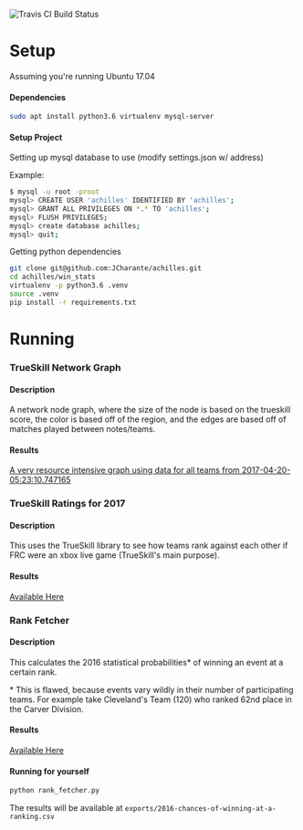 ![Travis CI Build Status](https://travis-ci.org/InnocuousAchilles/misc.svg?branch=master)

Setup
=====

Assuming you're running Ubuntu 17.04

#### Dependencies

```bash
sudo apt install python3.6 virtualenv mysql-server
```

#### Setup Project

Setting up mysql database to use (modify settings.json w/ address)

Example:

```bash
$ mysql -u root -proot
mysql> CREATE USER 'achilles' IDENTIFIED BY 'achilles';
mysql> GRANT ALL PRIVILEGES ON *.* TO 'achilles';
mysql> FLUSH PRIVILEGES;
mysql> create database achilles;
mysql> quit;
```

Getting python dependencies

```bash
git clone git@github.com:JCharante/achilles.git
cd achilles/win_stats
virtualenv -p python3.6 .venv
source .venv
pip install -r requirements.txt
```

Running
=======

### TrueSkill Network Graph

#### Description

A network node graph, where the size of the node is based on the trueskill score, the color is based off of the region, and the edges are based off of matches played between notes/teams.

#### Results

[A very resource intensive graph using data for all teams from 2017-04-20-05:23:10.747165](connections/index.html)

### TrueSkill Ratings for 2017

#### Description

This uses the TrueSkill library to see how teams rank against each other if FRC were an xbox live game (TrueSkill's main purpose).

#### Results

[Available Here](exports/world-trueskill-rankings-2017-04-25-03:56:34.107261.csv)

### Rank Fetcher

#### Description

This calculates the 2016 statistical probabilities* of winning an event at a certain rank.

\* This is flawed, because events vary wildly in their number of participating teams. For example take Cleveland's Team (120) who ranked 62nd place in the Carver Division.

#### Results

[Available Here](exports/2016-chances-of-winning-at-a-ranking.csv)


#### Running for yourself

```bash
python rank_fetcher.py
```

The results will be available at `exports/2016-chances-of-winning-at-a-ranking.csv`
